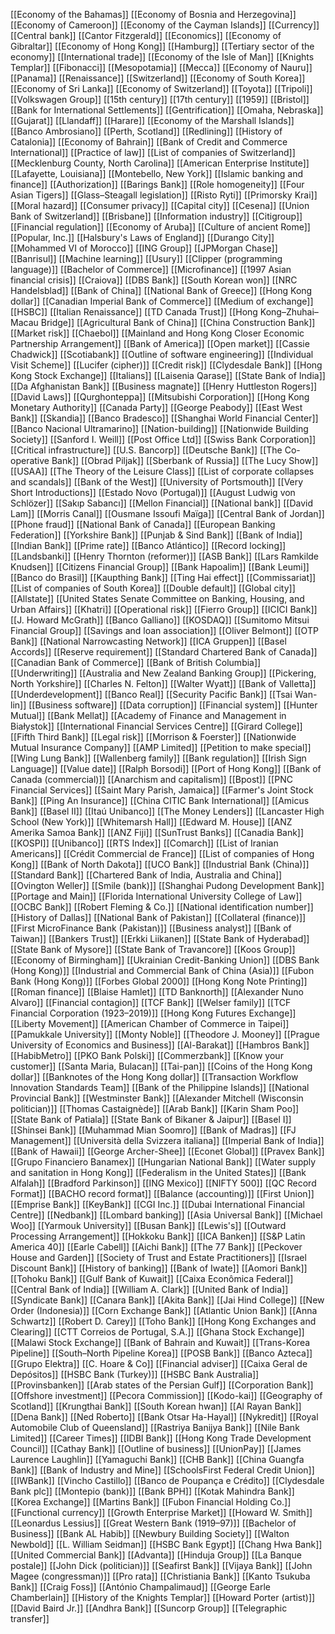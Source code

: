 [[Economy of the Bahamas]]
[[Economy of Bosnia and Herzegovina]]
[[Economy of Cameroon]]
[[Economy of the Cayman Islands]]
[[Currency]]
[[Central bank]]
[[Cantor Fitzgerald]]
[[Economics]]
[[Economy of Gibraltar]]
[[Economy of Hong Kong]]
[[Hamburg]]
[[Tertiary sector of the economy]]
[[International trade]]
[[Economy of the Isle of Man]]
[[Knights Templar]]
[[Fibonacci]]
[[Mesopotamia]]
[[Mecca]]
[[Economy of Nauru]]
[[Panama]]
[[Renaissance]]
[[Switzerland]]
[[Economy of South Korea]]
[[Economy of Sri Lanka]]
[[Economy of Switzerland]]
[[Toyota]]
[[Tripoli]]
[[Volkswagen Group]]
[[15th century]]
[[17th century]]
[[1959]]
[[Bristol]]
[[Bank for International Settlements]]
[[Gentrification]]
[[Omaha, Nebraska]]
[[Gujarat]]
[[Llandaff]]
[[Harare]]
[[Economy of the Marshall Islands]]
[[Banco Ambrosiano]]
[[Perth, Scotland]]
[[Redlining]]
[[History of Catalonia]]
[[Economy of Bahrain]]
[[Bank of Credit and Commerce International]]
[[Practice of law]]
[[List of companies of Switzerland]]
[[Mecklenburg County, North Carolina]]
[[American Enterprise Institute]]
[[Lafayette, Louisiana]]
[[Montebello, New York]]
[[Islamic banking and finance]]
[[Authorization]]
[[Barings Bank]]
[[Role homogeneity]]
[[Four Asian Tigers]]
[[Glass–Steagall legislation]]
[[Risto Ryti]]
[[Primorsky Krai]]
[[Moral hazard]]
[[Consumer privacy]]
[[Capital city]]
[[Cesena]]
[[Union Bank of Switzerland]]
[[Brisbane]]
[[Information industry]]
[[Citigroup]]
[[Financial regulation]]
[[Economy of Aruba]]
[[Culture of ancient Rome]]
[[Popular, Inc.]]
[[Halsbury's Laws of England]]
[[Durango City]]
[[Mohammed VI of Morocco]]
[[ING Group]]
[[JPMorgan Chase]]
[[Banrisul]]
[[Machine learning]]
[[Usury]]
[[Clipper (programming language)]]
[[Bachelor of Commerce]]
[[Microfinance]]
[[1997 Asian financial crisis]]
[[Craiova]]
[[DBS Bank]]
[[South Korean won]]
[[NRC Handelsblad]]
[[Bank of China]]
[[National Bank of Greece]]
[[Hong Kong dollar]]
[[Canadian Imperial Bank of Commerce]]
[[Medium of exchange]]
[[HSBC]]
[[Italian Renaissance]]
[[TD Canada Trust]]
[[Hong Kong–Zhuhai–Macau Bridge]]
[[Agricultural Bank of China]]
[[China Construction Bank]]
[[Market risk]]
[[Chaebol]]
[[Mainland and Hong Kong Closer Economic Partnership Arrangement]]
[[Bank of America]]
[[Open market]]
[[Cassie Chadwick]]
[[Scotiabank]]
[[Outline of software engineering]]
[[Individual Visit Scheme]]
[[Lucifer (cipher)]]
[[Credit risk]]
[[Clydesdale Bank]]
[[Hong Kong Stock Exchange]]
[[Italians]]
[[Laisenia Qarase]]
[[State Bank of India]]
[[Da Afghanistan Bank]]
[[Business magnate]]
[[Henry Huttleston Rogers]]
[[David Laws]]
[[Qurghonteppa]]
[[Mitsubishi Corporation]]
[[Hong Kong Monetary Authority]]
[[Canada Party]]
[[George Peabody]]
[[East West Bank]]
[[Skandia]]
[[Banco Bradesco]]
[[Shanghai World Financial Center]]
[[Banco Nacional Ultramarino]]
[[Nation-building]]
[[Nationwide Building Society]]
[[Sanford I. Weill]]
[[Post Office Ltd]]
[[Swiss Bank Corporation]]
[[Critical infrastructure]]
[[U.S. Bancorp]]
[[Deutsche Bank]]
[[The Co-operative Bank]]
[[Obrad Piljak]]
[[Sberbank of Russia]]
[[The Lucy Show]]
[[USAA]]
[[The Theory of the Leisure Class]]
[[List of corporate collapses and scandals]]
[[Bank of the West]]
[[University of Portsmouth]]
[[Very Short Introductions]]
[[Estado Novo (Portugal)]]
[[August Ludwig von Schlözer]]
[[Sakıp Sabancı]]
[[Mellon Financial]]
[[National bank]]
[[David Lam]]
[[Morris Canal]]
[[Ousmane Issoufi Maïga]]
[[Central Bank of Jordan]]
[[Phone fraud]]
[[National Bank of Canada]]
[[European Banking Federation]]
[[Yorkshire Bank]]
[[Punjab & Sind Bank]]
[[Bank of India]]
[[Indian Bank]]
[[Prime rate]]
[[Banco Atlántico]]
[[Record locking]]
[[Landsbanki]]
[[Henry Thornton (reformer)]]
[[ASB Bank]]
[[Lars Ramkilde Knudsen]]
[[Citizens Financial Group]]
[[Bank Hapoalim]]
[[Bank Leumi]]
[[Banco do Brasil]]
[[Kaupthing Bank]]
[[Ting Hai effect]]
[[Commissariat]]
[[List of companies of South Korea]]
[[Double default]]
[[Global city]]
[[Allstate]]
[[United States Senate Committee on Banking, Housing, and Urban Affairs]]
[[Khatri]]
[[Operational risk]]
[[Fierro Group]]
[[ICICI Bank]]
[[J. Howard McGrath]]
[[Banco Galliano]]
[[KOSDAQ]]
[[Sumitomo Mitsui Financial Group]]
[[Savings and loan association]]
[[Oliver Belmont]]
[[OTP Bank]]
[[National Narrowcasting Network]]
[[ICA Gruppen]]
[[Basel Accords]]
[[Reserve requirement]]
[[Standard Chartered Bank of Canada]]
[[Canadian Bank of Commerce]]
[[Bank of British Columbia]]
[[Underwriting]]
[[Australia and New Zealand Banking Group]]
[[Pickering, North Yorkshire]]
[[Charles N. Felton]]
[[Walter Wyatt]]
[[Bank of Valletta]]
[[Underdevelopment]]
[[Banco Real]]
[[Security Pacific Bank]]
[[Tsai Wan-lin]]
[[Business software]]
[[Data corruption]]
[[Financial system]]
[[Hunter Mutual]]
[[Bank Mellat]]
[[Academy of Finance and Management in Białystok]]
[[International Financial Services Centre]]
[[Girard College]]
[[Fifth Third Bank]]
[[Legal risk]]
[[Morrison & Foerster]]
[[Nationwide Mutual Insurance Company]]
[[AMP Limited]]
[[Petition to make special]]
[[Wing Lung Bank]]
[[Wallenberg family]]
[[Bank regulation]]
[[Irish Sign Language]]
[[Value date]]
[[Ralph Borsodi]]
[[Port of Hong Kong]]
[[Bank of Canada (commercial)]]
[[Anarchism and capitalism]]
[[Bpost]]
[[PNC Financial Services]]
[[Saint Mary Parish, Jamaica]]
[[Farmer's Joint Stock Bank]]
[[Ping An Insurance]]
[[China CITIC Bank International]]
[[Amicus Bank]]
[[Basel II]]
[[Itaú Unibanco]]
[[The Money Lenders]]
[[Lancaster High School (New York)]]
[[Whitemarsh Hall]]
[[Edward M. House]]
[[ANZ Amerika Samoa Bank]]
[[ANZ Fiji]]
[[SunTrust Banks]]
[[Canadia Bank]]
[[KOSPI]]
[[Unibanco]]
[[RTS Index]]
[[Comarch]]
[[List of Iranian Americans]]
[[Crédit Commercial de France]]
[[List of companies of Hong Kong]]
[[Bank of North Dakota]]
[[UCO Bank]]
[[Industrial Bank (China)]]
[[Standard Bank]]
[[Chartered Bank of India, Australia and China]]
[[Ovington Weller]]
[[Smile (bank)]]
[[Shanghai Pudong Development Bank]]
[[Portage and Main]]
[[Florida International University College of Law]]
[[OCBC Bank]]
[[Robert Fleming & Co.]]
[[National identification number]]
[[History of Dallas]]
[[National Bank of Pakistan]]
[[Collateral (finance)]]
[[First MicroFinance Bank (Pakistan)]]
[[Business analyst]]
[[Bank of Taiwan]]
[[Bankers Trust]]
[[Erkki Liikanen]]
[[State Bank of Hyderabad]]
[[State Bank of Mysore]]
[[State Bank of Travancore]]
[[Koos Group]]
[[Economy of Birmingham]]
[[Ukrainian Credit-Banking Union]]
[[DBS Bank (Hong Kong)]]
[[Industrial and Commercial Bank of China (Asia)]]
[[Fubon Bank (Hong Kong)]]
[[Forbes Global 2000]]
[[Hong Kong Note Printing]]
[[Roman finance]]
[[Blaise Hamlet]]
[[TD Banknorth]]
[[Alexander Nuno Alvaro]]
[[Financial contagion]]
[[TCF Bank]]
[[Welser family]]
[[TCF Financial Corporation (1923–2019)]]
[[Hong Kong Futures Exchange]]
[[Liberty Movement]]
[[American Chamber of Commerce in Taipei]]
[[Pamukkale University]]
[[Monty Noble]]
[[Theodore J. Mooney]]
[[Prague University of Economics and Business]]
[[Al-Barakat]]
[[Hambros Bank]]
[[HabibMetro]]
[[PKO Bank Polski]]
[[Commerzbank]]
[[Know your customer]]
[[Santa Maria, Bulacan]]
[[Tai-pan]]
[[Coins of the Hong Kong dollar]]
[[Banknotes of the Hong Kong dollar]]
[[Transaction Workflow Innovation Standards Team]]
[[Bank of the Philippine Islands]]
[[National Provincial Bank]]
[[Westminster Bank]]
[[Alexander Mitchell (Wisconsin politician)]]
[[Thomas Castaignède]]
[[Arab Bank]]
[[Karin Sham Poo]]
[[State Bank of Patiala]]
[[State Bank of Bikaner & Jaipur]]
[[Basel I]]
[[Shinsei Bank]]
[[Muhammad Mian Soomro]]
[[Bank of Madras]]
[[FJ Management]]
[[Università della Svizzera italiana]]
[[Imperial Bank of India]]
[[Bank of Hawaii]]
[[George Archer-Shee]]
[[Econet Global]]
[[Pravex Bank]]
[[Grupo Financiero Banamex]]
[[Hungarian National Bank]]
[[Water supply and sanitation in Hong Kong]]
[[Federalism in the United States]]
[[Bank Alfalah]]
[[Bradford Parkinson]]
[[ING Mexico]]
[[NIFTY 500]]
[[QC Record Format]]
[[BACHO record format]]
[[Balance (accounting)]]
[[First Union]]
[[Emprise Bank]]
[[KeyBank]]
[[CGI Inc.]]
[[Dubai International Financial Centre]]
[[Nedbank]]
[[Lombard banking]]
[[Asia Universal Bank]]
[[Michael Woo]]
[[Yarmouk University]]
[[Busan Bank]]
[[Lewis's]]
[[Outward Processing Arrangement]]
[[Hokkoku Bank]]
[[ICA Banken]]
[[S&P Latin America 40]]
[[Earle Cabell]]
[[Aichi Bank]]
[[The 77 Bank]]
[[Peckover House and Garden]]
[[Society of Trust and Estate Practitioners]]
[[Israel Discount Bank]]
[[History of banking]]
[[Bank of Iwate]]
[[Aomori Bank]]
[[Tohoku Bank]]
[[Gulf Bank of Kuwait]]
[[Caixa Econômica Federal]]
[[Central Bank of India]]
[[William A. Clark]]
[[United Bank of India]]
[[Syndicate Bank]]
[[Canara Bank]]
[[Akita Bank]]
[[Jai Hind College]]
[[New Order (Indonesia)]]
[[Corn Exchange Bank]]
[[Atlantic Union Bank]]
[[Anna Schwartz]]
[[Robert D. Carey]]
[[Toho Bank]]
[[Hong Kong Exchanges and Clearing]]
[[CTT Correios de Portugal, S.A.]]
[[Ghana Stock Exchange]]
[[Malawi Stock Exchange]]
[[Bank of Bahrain and Kuwait]]
[[Trans-Korea Pipeline]]
[[South–North Pipeline Korea]]
[[POSB Bank]]
[[Banco Azteca]]
[[Grupo Elektra]]
[[C. Hoare & Co]]
[[Financial adviser]]
[[Caixa Geral de Depósitos]]
[[HSBC Bank (Turkey)]]
[[HSBC Bank Australia]]
[[Provinsbanken]]
[[Arab states of the Persian Gulf]]
[[Corporation Bank]]
[[Offshore investment]]
[[Pecora Commission]]
[[Kodo-kai]]
[[Geography of Scotland]]
[[Krungthai Bank]]
[[South Korean hwan]]
[[Al Rayan Bank]]
[[Dena Bank]]
[[Ned Roberto]]
[[Bank Otsar Ha-Hayal]]
[[Nykredit]]
[[Royal Automobile Club of Queensland]]
[[Rastriya Banijya Bank]]
[[Nile Bank Limited]]
[[Career Times]]
[[IDBI Bank]]
[[Hong Kong Trade Development Council]]
[[Cathay Bank]]
[[Outline of business]]
[[UnionPay]]
[[James Laurence Laughlin]]
[[Yamaguchi Bank]]
[[CHB Bank]]
[[China Guangfa Bank]]
[[Bank of Industry and Mine]]
[[SchoolsFirst Federal Credit Union]]
[[IWBank]]
[[Vincho Castillo]]
[[Banco de Poupança e Crédito]]
[[Clydesdale Bank plc]]
[[Montepio (bank)]]
[[Bank BPH]]
[[Kotak Mahindra Bank]]
[[Korea Exchange]]
[[Martins Bank]]
[[Fubon Financial Holding Co.]]
[[Functional currency]]
[[Growth Enterprise Market]]
[[Howard W. Smith]]
[[Leonardus Lessius]]
[[Great Western Bank (1919–97)]]
[[Bachelor of Business]]
[[Bank AL Habib]]
[[Newbury Building Society]]
[[Walton Newbold]]
[[L. William Seidman]]
[[HSBC Bank Egypt]]
[[Chang Hwa Bank]]
[[United Commercial Bank]]
[[Advanta]]
[[Hinduja Group]]
[[La Banque postale]]
[[John Dick (politician)]]
[[Seafirst Bank]]
[[Vijaya Bank]]
[[John Magee (congressman)]]
[[Pro rata]]
[[Christiania Bank]]
[[Kanto Tsukuba Bank]]
[[Craig Foss]]
[[António Champalimaud]]
[[George Earle Chamberlain]]
[[History of the Knights Templar]]
[[Howard Porter (artist)]]
[[David Baird Jr.]]
[[Andhra Bank]]
[[Suncorp Group]]
[[Telegraphic transfer]]
